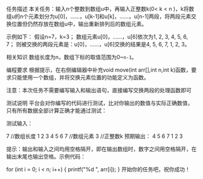 任务描述
本关任务：输入n个整数到数组u中，再输入正整数k(0< k < n )，k将数组u的n个元素划分为u[0]，……，u[k-1]和u[k]，……，u[n-1]两段，将两段元素交换位置但仍然存放在数组u中，输出重新排列后的数组元素。

示例如下：
假设n=7，k=3；
数组元素u[0]，……，u[6]依次为1, 2, 3, 4, 5, 6, 7；
则被交换的两段元素是：u[0]，……，u[6]交换的结果是4, 5, 6, 7, 1, 2, 3。

相关知识
数组长度为n，数组下标的取值范围为0~`n-1`。

编程要求
根据提示，在右侧编辑器中补充void move(int arr[],int n,int k)函数，要求只能使用一个数组，并将交换元素位置的功能定义为函数。

注意：本次任务不需要编写输入和输出语句，直接编写交换两段的处理函数即可

测试说明
平台会对你编写的代码进行测试，比对你输出的数值与实际正确数值，只有所有数据全部计算正确才能通过测试：

测试输入：

7                //数组长度
1 2 3 4 5 6 7    //数组元素
3                //正整数k
预期输出：
4 5 6 7 1 2 3

提示：输出和输入之间均用空格隔开，即在输出数组时，数字之间用空格隔开，在输出末尾也输出空格。示例代码：

for (int i = 0; i < n; i++) {
        printf("%d ", arr[i]);
}
开始你的任务吧，祝你成功！